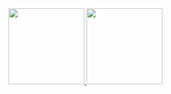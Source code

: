  <div>
  <a href="https://github.com/nicolemachado">
  <img height="150em" src="https://github-readme-stats.vercel.app/api?username=Le4ndroo&show_icons=true&theme=radical&include_all_commits=true&count_private=true"/>
  <img height="150em" src="https://github-readme-stats.vercel.app/api/top-langs/?username=Le4ndroo&layout=compact&langs_count=7&theme=radical"/>
</div>
